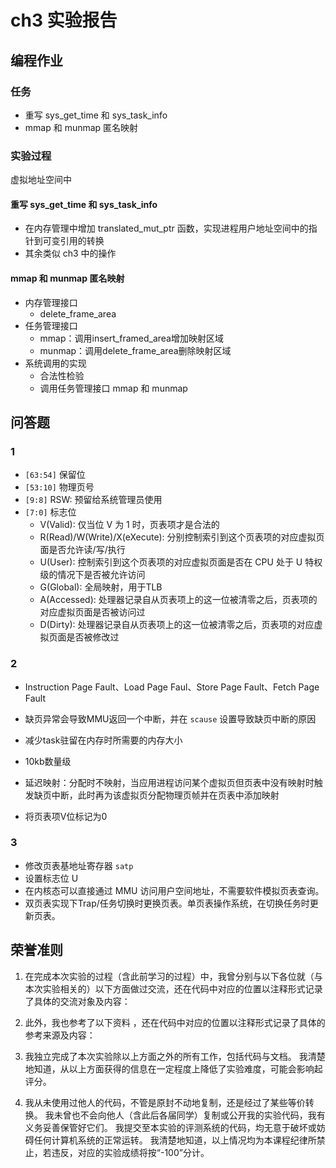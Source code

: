 # ch3 实验报告

## 编程作业

### 任务

- 重写 sys_get_time 和 sys_task_info
- mmap 和 munmap 匿名映射

### 实验过程

虚拟地址空间中

#### 重写 sys_get_time 和 sys_task_info

- 在内存管理中增加 translated_mut_ptr 函数，实现进程用户地址空间中的指针到可变引用的转换
- 其余类似 ch3 中的操作

#### mmap 和 munmap 匿名映射

- 内存管理接口
  - delete_frame_area
- 任务管理接口
  - mmap：调用insert_framed_area增加映射区域
  - munmap：调用delete_frame_area删除映射区域
- 系统调用的实现
  - 合法性检验
  - 调用任务管理接口 mmap 和 munmap

## 问答题

### 1

- `[63:54]` 保留位
- `[53:10]` 物理页号
- `[9:8]` RSW: 预留给系统管理员使用
- `[7:0]` 标志位
  - V(Valid): 仅当位 V 为 1 时，页表项才是合法的
  - R(Read)/W(Write)/X(eXecute): 分别控制索引到这个页表项的对应虚拟页面是否允许读/写/执行
  - U(User): 控制索引到这个页表项的对应虚拟页面是否在 CPU 处于 U 特权级的情况下是否被允许访问
  - G(Global): 全局映射，用于TLB
  - A(Accessed): 处理器记录自从页表项上的这一位被清零之后，页表项的对应虚拟页面是否被访问过
  - D(Dirty): 处理器记录自从页表项上的这一位被清零之后，页表项的对应虚拟页面是否被修改过

### 2

- Instruction Page Fault、Load Page Faul、Store Page Fault、Fetch Page Fault
- 缺页异常会导致MMU返回一个中断，并在 `scause` 设置导致缺页中断的原因

- 减少task驻留在内存时所需要的内存大小

- 10kb数量级
- 延迟映射：分配时不映射，当应用进程访问某个虚拟页但页表中没有映射时触发缺页中断，此时再为该虚拟页分配物理页帧并在页表中添加映射

- 将页表项V位标记为0

### 3

- 修改页表基地址寄存器 `satp`
- 设置标志位 U
- 在内核态可以直接通过 MMU 访问用户空间地址，不需要软件模拟页表查询。
- 双页表实现下Trap/任务切换时更换页表。单页表操作系统，在切换任务时更新页表。


## 荣誉准则

1. 在完成本次实验的过程（含此前学习的过程）中，我曾分别与以下各位就（与本次实验相关的）以下方面做过交流，还在代码中对应的位置以注释形式记录了具体的交流对象及内容：

2. 此外，我也参考了以下资料 ，还在代码中对应的位置以注释形式记录了具体的参考来源及内容：

3. 我独立完成了本次实验除以上方面之外的所有工作，包括代码与文档。 我清楚地知道，从以上方面获得的信息在一定程度上降低了实验难度，可能会影响起评分。

4. 我从未使用过他人的代码，不管是原封不动地复制，还是经过了某些等价转换。 我未曾也不会向他人（含此后各届同学）复制或公开我的实验代码，我有义务妥善保管好它们。 我提交至本实验的评测系统的代码，均无意于破坏或妨碍任何计算机系统的正常运转。 我清楚地知道，以上情况均为本课程纪律所禁止，若违反，对应的实验成绩将按“-100”分计。

